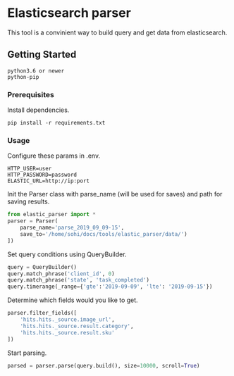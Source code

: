 # Elasticsearch parser

This tool is a convinient way to build query and get data from elasticsearch.

## Getting Started

```
python3.6 or newer
python-pip
```

### Prerequisites
Install dependencies.

```
pip install -r requirements.txt
```

### Usage

Configure these params in .env.
```
HTTP_USER=user
HTTP_PASSWORD=password
ELASTIC_URL=http://ip:port
```

Init the Parser class with parse_name (will be used for saves) and path for saving results.
```python
from elastic_parser import *
parser = Parser(
    parse_name='parse_2019_09_09-15', 
    save_to='/home/sohi/docs/tools/elastic_parser/data/')
])
```

Set query conditions using QueryBuilder.
```python
query = QueryBuilder()
query.match_phrase('client_id', 0)
query.match_phrase('state', 'task_completed')
query.timerange(_range={'gte':'2019-09-09', 'lte': '2019-09-15'})
```
Determine which fields would you like to get.
```python
parser.filter_fields([
    'hits.hits._source.image_url',
    'hits.hits._source.result.category',
    'hits.hits._source.result.sku'
])
```
Start parsing.
```python
parsed = parser.parse(query.build(), size=10000, scroll=True)
```
